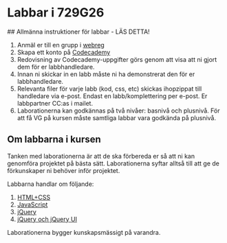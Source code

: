 # Labbar i 729G26

<div class="important" markdown="1">
## Allmänna instruktioner för labbar - LÄS DETTA!

1. Anmäl er till en grupp i [webreg](https://www.ida.liu.se/webreg/729G26-2013/PRA1)
2. Skapa ett konto på [Codecademy](http://www.codecademy.com/)
3. Redovisning av Codecademy-uppgifter görs genom att visa att ni gjort dem för er labbhandledare.
4. Innan ni skickar in en labb måste ni ha demonstrerat den för er labbhandledare.
4. Relevanta filer för varje labb (kod, css, etc) skickas ihopzippat till handledare via e-post. Endast en labb/komplettering per e-post. Er labbpartner CC:as i mailet.
5. Laborationerna kan godkännas på två nivåer: basnivå och plusnivå. För att få VG på kursen måste samtliga labbar vara godkända på plusnivå.
</div>

## Om labbarna i kursen

Tanken med laborationerna är att de ska förbereda er så att ni kan genomföra projektet på bästa sätt. Laborationerna syftar alltså till att ge de förkunskaper ni behöver inför projektet.

Labbarna handlar om följande:

1. [HTML+CSS](page.php?id=labb_1)
2. [JavaScript](page.php?id=labb_2)
3. [jQuery](page.php?id=labb_3)
4. [jQuery och jQuery UI](page.php?id=labb_4)

Laborationerna bygger kunskapsmässigt på varandra.